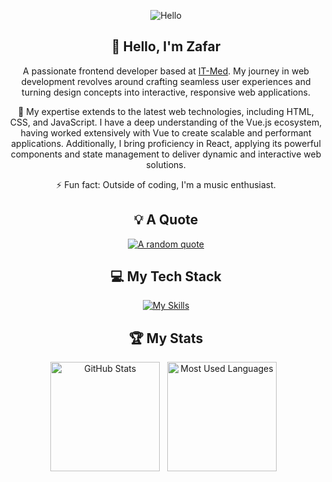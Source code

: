 <div align="center">

![Hello](https://github.com/zafarpolvon/zafarpolvon/raw/main/assets/hello.gif)

## 👋 Hello, I'm Zafar

A passionate frontend developer based at [IT-Med](https://www.linkedin.com/company/itmed-uz/mycompany/). My journey in web development revolves around crafting seamless user experiences and turning design concepts into interactive, responsive web applications.

🚀 My expertise extends to the latest web technologies, including HTML, CSS, and JavaScript. I have a deep understanding of the Vue.js ecosystem, having worked extensively with Vue to create scalable and performant applications. Additionally, I bring proficiency in React, applying its powerful components and state management to deliver dynamic and interactive web solutions.

⚡ Fun fact: Outside of coding, I'm a music enthusiast.

## 💡 A Quote

[![A random quote](https://quotes-github-readme.vercel.app/api?type=horizontal&theme=dark)](https://github.com/piyushsuthar/github-readme-quotes)

## 💻 My Tech Stack

[![My Skills](https://skillicons.dev/icons?i=js,html,css,react,vue,nuxtjs)](https://skillicons.dev)

## 🏆 My Stats

<p>
    <img height=175 alt="GitHub Stats" src="https://github-readme-stats.vercel.app/api?username=zafarpolvon&show_icons=true&count_private=true&theme=dark" />&nbsp;&nbsp;
    <img height=175 alt="Most Used Languages" src="https://github-readme-stats.vercel.app/api/top-langs/?username=zafarpolvon&layout=compact&theme=dark" />&nbsp;&nbsp;
</p>

</div>

